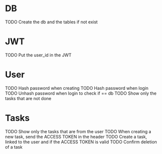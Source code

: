 # DB

TODO Create the db and the tables if not exist


# JWT
TODO Put the user_id in the JWT

# User

TODO Hash password when creating
TODO Hash password when login
TODO Unhash password when login to check if == db
TODO Show only the tasks that are not done

# Tasks

TODO Show only the tasks that are from the user
TODO When creating a new task, send the ACCESS TOKEN in the header
TODO Create a task, linked to the user and if the ACCESS TOKEN is valid
TODO Confirm deletion of a task
